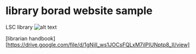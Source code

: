 # library borad website sample

LSC library
![alt text](https://lh5.googleusercontent.com/qwPWFa296PGVYf4ceaVyWz9zRVLmxsnaxeAO2_Za9K8I9K2B6VO3d8whIHObbxOJtVcgHsQGoVzSOLP6u1CbE9yhPhlB7YV8xGVhlXrTvt_RtAkXn09GHiNknsHwDglLbtDSzTEjrm2T35cIOHV2wYbUg=nw)

[librarian handbook][https://drive.google.com/file/d/1gNilI_ws1JOCsFQLxM7ilPIUNptp8_II/view]


